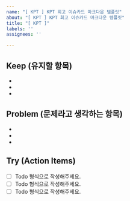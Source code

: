 ```yaml
---
name: "[ KPT ] KPT 회고 이슈카드 마크다운 템플릿"
about: "[ KPT ] KPT 회고 이슈카드 마크다운 템플릿"
title: "[ KPT ]"
labels: ''
assignees: ''

---
```


## Keep (유지할 항목)
- 
- 
- 

## Problem (문제라고 생각하는 항목)
- 
- 
- 

## Try (Action Items)
- [ ] Todo 형식으로 작성해주세요.
- [ ] Todo 형식으로 작성해주세요.
- [ ] Todo 형식으로 작성해주세요.
